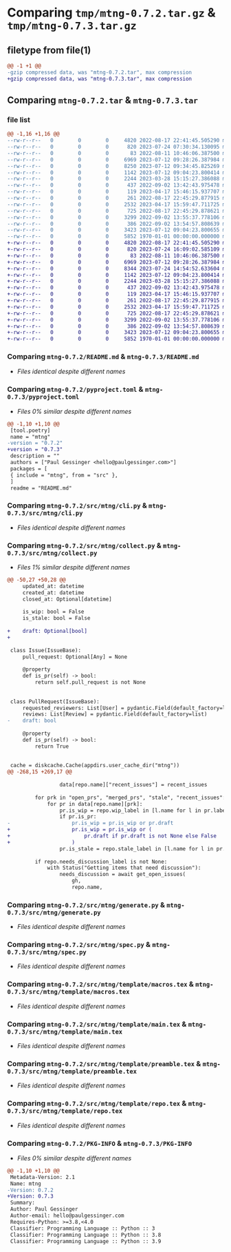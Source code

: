 # Comparing `tmp/mtng-0.7.2.tar.gz` & `tmp/mtng-0.7.3.tar.gz`

## filetype from file(1)

```diff
@@ -1 +1 @@
-gzip compressed data, was "mtng-0.7.2.tar", max compression
+gzip compressed data, was "mtng-0.7.3.tar", max compression
```

## Comparing `mtng-0.7.2.tar` & `mtng-0.7.3.tar`

### file list

```diff
@@ -1,16 +1,16 @@
--rw-r--r--   0        0        0     4820 2022-08-17 22:41:45.505290 mtng-0.7.2/README.md
--rw-r--r--   0        0        0      820 2023-07-24 07:30:34.130095 mtng-0.7.2/pyproject.toml
--rw-r--r--   0        0        0       83 2022-08-11 10:46:06.387500 mtng-0.7.2/src/mtng/__init__.py
--rw-r--r--   0        0        0     6969 2023-07-12 09:28:26.387984 mtng-0.7.2/src/mtng/cli.py
--rw-r--r--   0        0        0     8250 2023-07-12 09:34:45.825269 mtng-0.7.2/src/mtng/collect.py
--rw-r--r--   0        0        0     1142 2023-07-12 09:04:23.800414 mtng-0.7.2/src/mtng/generate.py
--rw-r--r--   0        0        0     2244 2023-03-28 15:15:27.386088 mtng-0.7.2/src/mtng/spec.py
--rw-r--r--   0        0        0      437 2022-09-02 13:42:43.975478 mtng-0.7.2/src/mtng/template/base.tex
--rw-r--r--   0        0        0      119 2023-04-17 15:46:15.937707 mtng-0.7.2/src/mtng/template/item.tex
--rw-r--r--   0        0        0      261 2022-08-17 22:45:29.877915 mtng-0.7.2/src/mtng/template/item_context.tex
--rw-r--r--   0        0        0     2532 2023-04-17 15:59:47.711725 mtng-0.7.2/src/mtng/template/macros.tex
--rw-r--r--   0        0        0      725 2022-08-17 22:45:29.878621 mtng-0.7.2/src/mtng/template/main.tex
--rw-r--r--   0        0        0     3299 2022-09-02 13:55:37.778106 mtng-0.7.2/src/mtng/template/preamble.tex
--rw-r--r--   0        0        0      386 2022-09-02 13:54:57.808639 mtng-0.7.2/src/mtng/template/provides.tex
--rw-r--r--   0        0        0     3423 2023-07-12 09:04:23.800655 mtng-0.7.2/src/mtng/template/repo.tex
--rw-r--r--   0        0        0     5852 1970-01-01 00:00:00.000000 mtng-0.7.2/PKG-INFO
+-rw-r--r--   0        0        0     4820 2022-08-17 22:41:45.505290 mtng-0.7.3/README.md
+-rw-r--r--   0        0        0      820 2023-07-24 16:09:02.585109 mtng-0.7.3/pyproject.toml
+-rw-r--r--   0        0        0       83 2022-08-11 10:46:06.387500 mtng-0.7.3/src/mtng/__init__.py
+-rw-r--r--   0        0        0     6969 2023-07-12 09:28:26.387984 mtng-0.7.3/src/mtng/cli.py
+-rw-r--r--   0        0        0     8344 2023-07-24 14:54:52.633604 mtng-0.7.3/src/mtng/collect.py
+-rw-r--r--   0        0        0     1142 2023-07-12 09:04:23.800414 mtng-0.7.3/src/mtng/generate.py
+-rw-r--r--   0        0        0     2244 2023-03-28 15:15:27.386088 mtng-0.7.3/src/mtng/spec.py
+-rw-r--r--   0        0        0      437 2022-09-02 13:42:43.975478 mtng-0.7.3/src/mtng/template/base.tex
+-rw-r--r--   0        0        0      119 2023-04-17 15:46:15.937707 mtng-0.7.3/src/mtng/template/item.tex
+-rw-r--r--   0        0        0      261 2022-08-17 22:45:29.877915 mtng-0.7.3/src/mtng/template/item_context.tex
+-rw-r--r--   0        0        0     2532 2023-04-17 15:59:47.711725 mtng-0.7.3/src/mtng/template/macros.tex
+-rw-r--r--   0        0        0      725 2022-08-17 22:45:29.878621 mtng-0.7.3/src/mtng/template/main.tex
+-rw-r--r--   0        0        0     3299 2022-09-02 13:55:37.778106 mtng-0.7.3/src/mtng/template/preamble.tex
+-rw-r--r--   0        0        0      386 2022-09-02 13:54:57.808639 mtng-0.7.3/src/mtng/template/provides.tex
+-rw-r--r--   0        0        0     3423 2023-07-12 09:04:23.800655 mtng-0.7.3/src/mtng/template/repo.tex
+-rw-r--r--   0        0        0     5852 1970-01-01 00:00:00.000000 mtng-0.7.3/PKG-INFO
```

### Comparing `mtng-0.7.2/README.md` & `mtng-0.7.3/README.md`

 * *Files identical despite different names*

### Comparing `mtng-0.7.2/pyproject.toml` & `mtng-0.7.3/pyproject.toml`

 * *Files 0% similar despite different names*

```diff
@@ -1,10 +1,10 @@
 [tool.poetry]
 name = "mtng"
-version = "0.7.2"
+version = "0.7.3"
 description = ""
 authors = ["Paul Gessinger <hello@paulgessinger.com>"]
 packages = [
 { include = "mtng", from = "src" },
 ]
 readme = "README.md"
```

### Comparing `mtng-0.7.2/src/mtng/cli.py` & `mtng-0.7.3/src/mtng/cli.py`

 * *Files identical despite different names*

### Comparing `mtng-0.7.2/src/mtng/collect.py` & `mtng-0.7.3/src/mtng/collect.py`

 * *Files 1% similar despite different names*

```diff
@@ -50,27 +50,28 @@
     updated_at: datetime
     created_at: datetime
     closed_at: Optional[datetime]
 
     is_wip: bool = False
     is_stale: bool = False
 
+    draft: Optional[bool]
+
 
 class Issue(IssueBase):
     pull_request: Optional[Any] = None
 
     @property
     def is_pr(self) -> bool:
         return self.pull_request is not None
 
 
 class PullRequest(IssueBase):
     requested_reviewers: List[User] = pydantic.Field(default_factory=list)
     reviews: List[Review] = pydantic.Field(default_factory=list)
-    draft: bool
 
     @property
     def is_pr(self) -> bool:
         return True
 
 
 cache = diskcache.Cache(appdirs.user_cache_dir("mtng"))
@@ -268,15 +269,17 @@
 
                 data[repo.name]["recent_issues"] = recent_issues
 
         for prk in "open_prs", "merged_prs", "stale", "recent_issues":
             for pr in data[repo.name][prk]:
                 pr.is_wip = repo.wip_label in [l.name for l in pr.labels]
                 if pr.is_pr:
-                    pr.is_wip = pr.is_wip or pr.draft
+                    pr.is_wip = pr.is_wip or (
+                        pr.draft if pr.draft is not None else False
+                    )
                 pr.is_stale = repo.stale_label in [l.name for l in pr.labels]
 
         if repo.needs_discussion_label is not None:
             with Status("Getting items that need discussion"):
                 needs_discussion = await get_open_issues(
                     gh,
                     repo.name,
```

### Comparing `mtng-0.7.2/src/mtng/generate.py` & `mtng-0.7.3/src/mtng/generate.py`

 * *Files identical despite different names*

### Comparing `mtng-0.7.2/src/mtng/spec.py` & `mtng-0.7.3/src/mtng/spec.py`

 * *Files identical despite different names*

### Comparing `mtng-0.7.2/src/mtng/template/macros.tex` & `mtng-0.7.3/src/mtng/template/macros.tex`

 * *Files identical despite different names*

### Comparing `mtng-0.7.2/src/mtng/template/main.tex` & `mtng-0.7.3/src/mtng/template/main.tex`

 * *Files identical despite different names*

### Comparing `mtng-0.7.2/src/mtng/template/preamble.tex` & `mtng-0.7.3/src/mtng/template/preamble.tex`

 * *Files identical despite different names*

### Comparing `mtng-0.7.2/src/mtng/template/repo.tex` & `mtng-0.7.3/src/mtng/template/repo.tex`

 * *Files identical despite different names*

### Comparing `mtng-0.7.2/PKG-INFO` & `mtng-0.7.3/PKG-INFO`

 * *Files 0% similar despite different names*

```diff
@@ -1,10 +1,10 @@
 Metadata-Version: 2.1
 Name: mtng
-Version: 0.7.2
+Version: 0.7.3
 Summary: 
 Author: Paul Gessinger
 Author-email: hello@paulgessinger.com
 Requires-Python: >=3.8,<4.0
 Classifier: Programming Language :: Python :: 3
 Classifier: Programming Language :: Python :: 3.8
 Classifier: Programming Language :: Python :: 3.9
```


